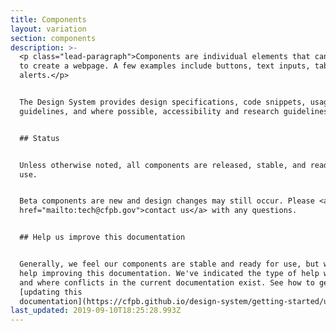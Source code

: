 ```yaml
---
title: Components
layout: variation
section: components
description: >-
  <p class="lead-paragraph">Components are individual elements that can be used
  to create a webpage. A few examples include buttons, text inputs, tables, and
  alerts.</p>


  The Design System provides design specifications, code snippets, usage
  guidelines, and where possible, accessibility and research guidelines. 


  ## Status


  Unless otherwise noted, all components are released, stable, and ready for
  use. 


  Beta components are new and design changes may still occur. Please <a
  href="mailto:tech@cfpb.gov">contact us</a> with any questions.


  ## Help us improve this documentation


  Generally, we feel our components are stable and ready for use, but we can use
  help improving this documentation. We've indicated the type of help we'd like
  and where conflicts in the current documentation exist. See how to get started
  [updating this
  documentation](https://cfpb.github.io/design-system/getting-started/updating-this-documentation).
last_updated: 2019-09-10T18:25:28.993Z
---
```


